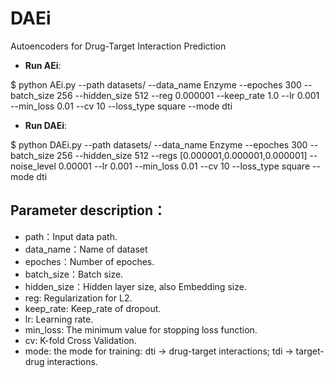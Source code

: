 # DAEi
Autoencoders for Drug-Target Interaction Prediction

- **Run AEi**:

$ python AEi.py --path datasets/ --data_name Enzyme --epoches 300 --batch_size 256 --hidden_size 512 --reg 0.000001 --keep_rate 1.0 --lr 0.001 --min_loss 0.01 --cv 10 --loss_type square --mode dti

- **Run DAEi**:

$ python DAEi.py --path datasets/ --data_name Enzyme --epoches 300 --batch_size 256 --hidden_size 512 --regs [0.000001,0.000001,0.000001] --noise_level 0.00001 --lr 0.001 --min_loss 0.01 --cv 10 --loss_type square --mode dti


## Parameter description：
- path：Input data path.
- data_name：Name of dataset
- epoches：Number of epoches.
- batch_size：Batch size.
- hidden_size：Hidden layer size, also Embedding size.
- reg: Regularization for L2.
- keep_rate: Keep_rate of dropout.
- lr: Learning rate.
- min_loss: The minimum value for stopping loss function.
- cv: K-fold Cross Validation.
- mode: the mode for training: dti -> drug-target interactions; tdi -> target-drug interactions.
